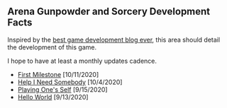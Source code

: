 ## Arena Gunpowder and Sorcery Development Facts

Inspired by the [best game development blog ever](https://factorio.com/blog/), this area should detail the development of this game.

I hope to have at least a monthly updates cadence. 

- [First Milestone](first-milestone.md) [10/11/2020]
- [Help I Need Somebody](help-i-need-somebody.md) [10/4/2020]
- [Playing One's Self](playing-one-self.md) [9/15/2020]
- [Hello World](hello-world.md) [9/13/2020]